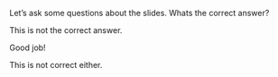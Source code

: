 <exercise id="1" title="R Graphics" type="slides">

<slides source="chapter7_01_rgraphics"> </slides>

</exercise>

<exercise id="2" title="R Graphics">

Let’s ask some questions about the slides. Whats the correct answer?

<choice>

<opt text="Answer one" >

This is not the correct answer.

</opt>

<opt text="Answer two" correct="true">

Good job!

</opt>

<opt text="Answer three" >

This is not correct either.

</opt>

</choice>

</exercise>
